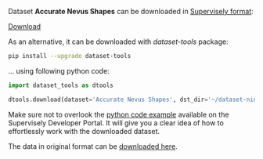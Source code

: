 Dataset **Accurate Nevus Shapes** can be downloaded in [Supervisely format](https://developer.supervisely.com/api-references/supervisely-annotation-json-format):

 [Download](https://assets.supervisely.com/remote/eyJsaW5rIjogImZzOi8vYXNzZXRzLzEzMjFfQWNjdXJhdGUgTmV2dXMgU2hhcGVzL2FjY3VyYXRlLW5ldnVzLXNoYXBlcy1EYXRhc2V0TmluamEudGFyIiwgInNpZyI6ICJwb1RpL1QwaFhTbEVyMFdjSVVwUW5aWlpFVXVtaGF3RlZ4d2ZjWWxCUlJrPSJ9)

As an alternative, it can be downloaded with *dataset-tools* package:
``` bash
pip install --upgrade dataset-tools
```

... using following python code:
``` python
import dataset_tools as dtools

dtools.download(dataset='Accurate Nevus Shapes', dst_dir='~/dataset-ninja/')
```
Make sure not to overlook the [python code example](https://developer.supervisely.com/getting-started/python-sdk-tutorials/iterate-over-a-local-project) available on the Supervisely Developer Portal. It will give you a clear idea of how to effortlessly work with the downloaded dataset.

The data in original format can be [downloaded here](https://www.kaggle.com/datasets/metavision/accurate-nevus-shapessegmentation/download?datasetVersionNumber=1).